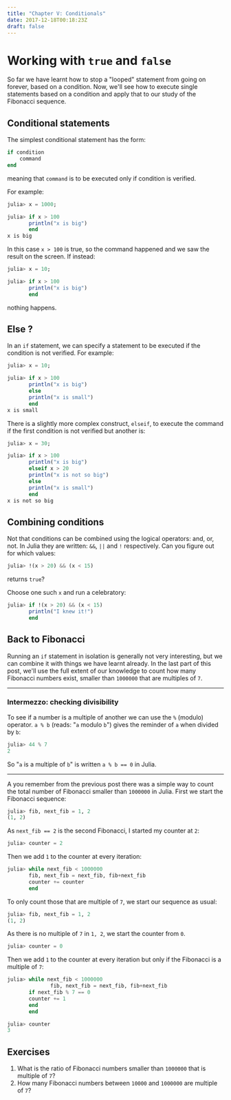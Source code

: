 ```yaml
---
title: "Chapter V: Conditionals"
date: 2017-12-18T00:18:23Z
draft: false
---
```


# Working with `true` and `false`

So far we have learnt how to stop a "looped" statement from going on forever, based on a condition. Now, we'll see how to execute single statements based on a condition and apply that to our study of the Fibonacci sequence.

## Conditional statements

The simplest conditional statement has the form:

```julia
if condition
    command
end
```

meaning that `command` is to be executed only if condition is verified.

For example:

```julia
julia> x = 1000;

julia> if x > 100
       println("x is big")
       end
x is big
```

In this case `x > 100` is true, so the command happened and we saw the result on the screen. If instead:

```julia
julia> x = 10;

julia> if x > 100
       println("x is big")
       end
```

nothing happens.

## Else ?

In an `if` statement, we can specify a statement to be executed if the condition is not verified. For example:

```julia
julia> x = 10;

julia> if x > 100
       println("x is big")
       else
       println("x is small")
       end
x is small
```

There is a slightly more complex construct, `elseif`, to execute the command if the first condition is not verified but another is:

```julia
julia> x = 30;

julia> if x > 100
       println("x is big")
       elseif x > 20
       println("x is not so big")
       else
       println("x is small")
       end
x is not so big
```

## Combining conditions

Not that conditions can be combined using the logical operators: and, or, not. In Julia they are written: `&&`, `||` and `!` respectively. Can you figure out for which values:

```julia
julia> !(x > 20) && (x < 15)
```
returns `true`?

Choose one such `x` and run a celebratory:
```julia
julia> if !(x > 20) && (x < 15)
       println("I knew it!")
       end
```

## Back to Fibonacci

Running an `if` statement in isolation is generally not very interesting, but we can combine it with things we have learnt already. In the last part of this post, we'll use the full extent of our knowledge to count how many Fibonacci numbers exist, smaller than `1000000` that are multiples of `7`.

---

### Intermezzo: checking divisibility

To see if a number is a multiple of another we can use the `%` (modulo) operator. `a % b` (reads: "`a` modulo `b`") gives the reminder of `a` when divided by `b`:

```julia
julia> 44 % 7
2
```

So "`a` is a multiple of `b`" is written `a % b == 0` in Julia.

---

A you remember from the previous post there was a simple way to count the total number of Fibonacci smaller than `1000000` in Julia. First we start the Fibonacci sequence:

```julia
julia> fib, next_fib = 1, 2
(1, 2)
```

As `next_fib == 2` is the second Fibonacci, I started my counter at `2`:

```julia
julia> counter = 2
```

Then we add `1` to the counter at every iteration:

```julia
julia> while next_fib < 1000000
       fib, next_fib = next_fib, fib+next_fib
       counter += counter
       end
```

To only count those that are multiple of `7`, we start our sequence as usual:

```julia
julia> fib, next_fib = 1, 2
(1, 2)
```

As there is no multiple of `7` in `1, 2`, we start the counter from `0`.

```julia
julia> counter = 0
```

Then we add `1` to the counter at every iteration but only if the Fibonacci is a multiple of `7`:

```julia
julia> while next_fib < 1000000
              fib, next_fib = next_fib, fib+next_fib
       if next_fib % 7 == 0
       counter += 1
       end
       end

julia> counter
3
```

## Exercises

1. What is the ratio of Fibonacci numbers smaller than `1000000` that is multiple of `7`?
2. How many Fibonacci numbers between `10000` and `1000000` are multiple of `7`?